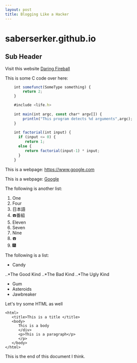 ```yaml
---
layout: post
title: Blogging Like a Hacker
---
```

[Daring Fireball]: http://daringfireball.net/
[Google]: http://www.google.com
<meta http-equiv='Content-Type' content='text/html; charset=utf-8' />
saberserker.github.io
=====================

Sub Header
--------

Visit this website [Daring Fireball][]

This is some C code over here:

```javascript
    int somefunct(SomeType something) {
        return 2;
    }

    #include <life.h>
    
    int main(int argc, const char* argv[]) {
        println("This program detects %d arguments",argc);
    }
    
    int factorial(int input) {
      if (input <= 0) {
         return 1;
      else {
         return factorial(input-1) * input;
      }
    }
```


This is a webpage: <https://www.google.com>

This is a webpage: [Google][]

The following is another list:

1. One
2. Four
3. 日本語
4. ☎️番組
5. Eleven
6. Seven
7. Nine
8. :telephone:
9. :fireworks:


The following is a list:

* Candy

..*The Good Kind
..*The Bad Kind
..*The Ugly Kind

* Gum
* Asteroids
* Jawbreaker

Let's try some HTML as well

    <html>
       <title>This is a title </title>
       <body>
          This is a body
          </div>
          <p>This is a paragraph</p>
          </p>
       </body>
    </html>

This is the end of this document I think.
